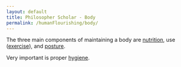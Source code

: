 ```yaml
---
layout: default
title: Philosopher Scholar - Body
permalink: /humanFlourishing/body/
---
```


The three main components of maintaining a body are [nutrition](/nutrition/), use ([exercise](/calisthenics/)), and [posture](/posture/).

Very important is proper [hygiene](/hygiene/).
